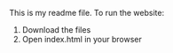 This is my readme file.
To run the website: 
1. Download the files
2. Open index.html in your browser